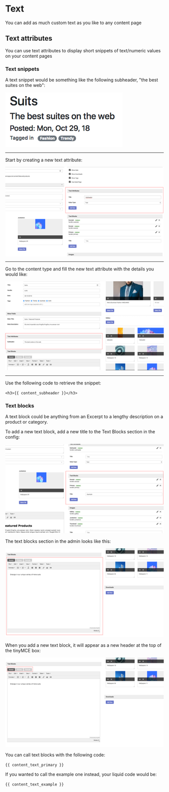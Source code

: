 # Text

You can add as much custom text as you like to any content page

## Text attributes

You can use text attributes to display short snippets of text/numeric values on your content pages

### Text snippets

A text snippet would be something like the following subheader, "the best suites on the web":

![alt text](https://github.com/clixell/clixell-content/blob/master/help-docs/images/text-snippet-example.png)

___

Start by creating a new text attribute:

![alt text](https://github.com/clixell/clixell-content/blob/master/help-docs/images/how-to-text-snippet-1.jpg)

---

Go to the content type and fill the new text attribute with the details you would like:

![alt text](https://github.com/clixell/clixell-content/blob/master/help-docs/images/how-to-text-snippet-2.jpg)

---

Use the following code to retrieve the snippet:

`<h3>{{ content_subheader }}</h3>`

### Text blocks

A text block could be anything from an Excerpt to a lengthy description on a product or category.

To add a new text block, add a new title to the Text Blocks section in the config:

![alt text](https://github.com/clixell/clixell-content/blob/master/help-docs/images/how-to-text-block-1.jpg)

The text blocks section in the admin looks like this:

![alt text](https://github.com/clixell/clixell-content/blob/master/help-docs/images/text-block-example-1.jpg)

When you add a new text block, it will appear as a new header at the top of the tinyMCE box:

![alt text](https://github.com/clixell/clixell-content/blob/master/help-docs/images/text-block-example-2.jpg)

You can call text blocks with the following code:

`{{ content_text_primary }}`

If you wanted to call the example one instead, your liquid code would be:

`{{ content_text_example }}`
